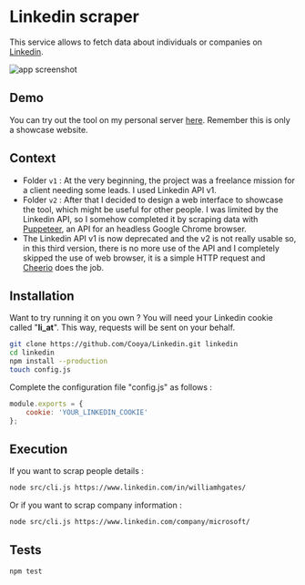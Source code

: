 # Linkedin scraper

This service allows to fetch data about individuals or companies on [Linkedin](https://www.linkedin.com).

![app screenshot](https://cooya.fr/images/screenshots/linkedin-company.png)

## Demo
You can try out the tool on my personal server [here](https://linkedin.cooya.fr). Remember this is only a showcase website.

## Context
- Folder `v1` : At the very beginning, the project was a freelance mission for a client needing some leads. I used Linkedin API v1.
- Folder `v2` : After that I decided to design a web interface to showcase the tool, which might be useful for other people. I was limited by the Linkedin API, so I somehow completed it by scraping data with [Puppeteer](https://github.com/puppeteer/puppeteer), an API for an headless Google Chrome browser.
- The Linkedin API v1 is now deprecated and the v2 is not really usable so, in this third version, there is no more use of the API and I completely skipped the use of web browser, it is a simple HTTP request and [Cheerio](https://github.com/cheeriojs/cheerio) does the job.

## Installation
Want to try running it on you own ? You will need your Linkedin cookie called "**li_at**". This way, requests will be sent on your behalf.
```bash
git clone https://github.com/Cooya/Linkedin.git linkedin
cd linkedin
npm install --production
touch config.js
```

Complete the configuration file "config.js" as follows :
```js
module.exports = {
    cookie: 'YOUR_LINKEDIN_COOKIE'
};
```

## Execution
If you want to scrap people details :
```bash
node src/cli.js https://www.linkedin.com/in/williamhgates/
```
Or if you want to scrap company information :
```bash
node src/cli.js https://www.linkedin.com/company/microsoft/
```

## Tests
```bash
npm test
```
